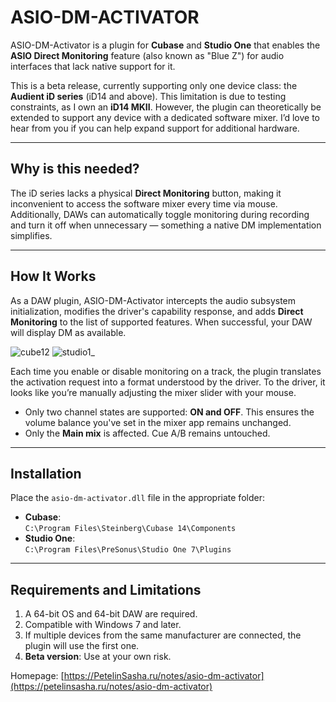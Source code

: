 # ASIO-DM-ACTIVATOR

ASIO-DM-Activator is a plugin for **Cubase** and **Studio One** that enables the **ASIO Direct Monitoring** feature (also known as "Blue Z") for audio interfaces that lack native support for it.

This is a beta release, currently supporting only one device class: the **Audient iD series** (iD14 and above). This limitation is due to testing constraints, as I own an **iD14 MKII**. However, the plugin can theoretically be extended to support any device with a dedicated software mixer. I’d love to hear from you if you can help expand support for additional hardware.

---

## Why is this needed?  
The iD series lacks a physical **Direct Monitoring** button, making it inconvenient to access the software mixer every time via mouse. Additionally, DAWs can automatically toggle monitoring during recording and turn it off when unnecessary — something a native DM implementation simplifies.

---


## How It Works

As a DAW plugin, ASIO-DM-Activator intercepts the audio subsystem initialization, modifies the driver's capability response, and adds **Direct Monitoring** to the list of supported features. When successful, your DAW will display DM as available. 

![cube12](https://github.com/user-attachments/assets/45ad1bfd-a411-416d-b43e-9a988ce446e4)
![studio1_](https://github.com/user-attachments/assets/2451e06a-1c8e-47c7-b8a4-eefb6d15302c)

Each time you enable or disable monitoring on a track, the plugin translates the activation request into a format understood by the driver. To the driver, it looks like you’re manually adjusting the mixer slider with your mouse.

- Only two channel states are supported: **ON and OFF**. This ensures the volume balance you've set in the mixer app remains unchanged. 
- Only the **Main mix** is affected. Cue A/B remains untouched.

---

## Installation

Place the `asio-dm-activator.dll` file in the appropriate folder:  

- **Cubase**:  
  `C:\Program Files\Steinberg\Cubase 14\Components`  
- **Studio One**:  
  `C:\Program Files\PreSonus\Studio One 7\Plugins`  

---

## Requirements and Limitations  

1. A 64-bit OS and 64-bit DAW are required.  
2. Compatible with Windows 7 and later.  
3. If multiple devices from the same manufacturer are connected, the plugin will use the first one.  
4. **Beta version**: Use at your own risk.  

Homepage: [https://PetelinSasha.ru/notes/asio-dm-activator](https://petelinsasha.ru/notes/asio-dm-activator)

